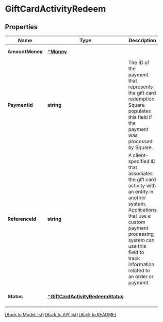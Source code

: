# GiftCardActivityRedeem

## Properties

 Name            | Type                                                                 | Description                                                                                                                                                                                                                       | Notes                        
-----------------|----------------------------------------------------------------------|-----------------------------------------------------------------------------------------------------------------------------------------------------------------------------------------------------------------------------------|------------------------------
 **AmountMoney** | [***Money**](Money.md)                                               |                                                                                                                                                                                                                                   | [default to null]            
 **PaymentId**   | **string**                                                           | The ID of the payment that represents the gift card redemption. Square populates this field  if the payment was processed by Square.                                                                                              | [optional] [default to null] 
 **ReferenceId** | **string**                                                           | A client-specified ID that associates the gift card activity with an entity in another system.   Applications that use a custom payment processing system can use this field to track information related to an order or payment. | [optional] [default to null] 
 **Status**      | [***GiftCardActivityRedeemStatus**](GiftCardActivityRedeemStatus.md) |                                                                                                                                                                                                                                   | [optional] [default to null] 

[[Back to Model list]](../README.md#documentation-for-models) [[Back to API list]](../README.md#documentation-for-api-endpoints) [[Back to README]](../README.md)

